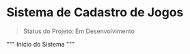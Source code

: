 <h1>Sistema de Cadastro de Jogos</h1>

> Status do Projeto: Em Desenvolvimento

"""
   Inicio do Sistema 
"""

